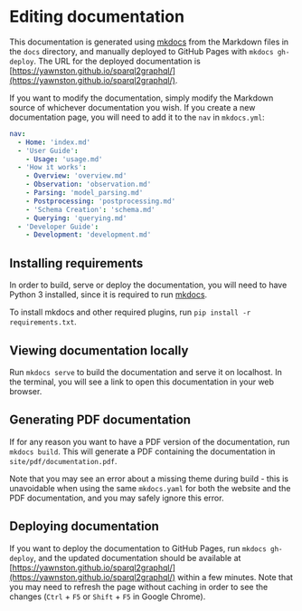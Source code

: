 # Editing documentation

This documentation is generated using [mkdocs](https://www.mkdocs.org/) from the Markdown files
in the `docs` directory, and manually deployed to GitHub Pages with `mkdocs gh-deploy`.
The URL for the deployed documentation is
[https://yawnston.github.io/sparql2graphql/](https://yawnston.github.io/sparql2graphql/).

If you want to modify the documentation, simply modify the Markdown source
of whichever documentation you wish. If you create a new documentation page,
you will need to add it to the `nav` in `mkdocs.yml`:

```yaml
nav:
  - Home: 'index.md'
  - 'User Guide':
    - Usage: 'usage.md'
  - 'How it works':
    - Overview: 'overview.md'
    - Observation: 'observation.md'
    - Parsing: 'model_parsing.md'
    - Postprocessing: 'postprocessing.md'
    - 'Schema Creation': 'schema.md'
    - Querying: 'querying.md'
  - 'Developer Guide':
    - Development: 'development.md'
```

## Installing requirements

In order to build, serve or deploy the documentation, you will
need to have Python 3 installed, since it is required to run [mkdocs](https://www.mkdocs.org/).

To install mkdocs and other required plugins, run `pip install -r requirements.txt`.

## Viewing documentation locally

Run `mkdocs serve` to build the documentation and serve it on localhost.
In the terminal, you will see a link to open this documentation
in your web browser.

## Generating PDF documentation

If for any reason you want to have a PDF version of the documentation,
run `mkdocs build`. This will generate a PDF containing the documentation
in `site/pdf/documentation.pdf`.

Note that you may see an error about a missing theme during build - this is unavoidable
when using the same `mkdocs.yaml` for both the website and the PDF documentation, and you
may safely ignore this error.

## Deploying documentation

If you want to deploy the documentation to GitHub Pages, run `mkdocs gh-deploy`,
and the updated documentation should be available at
[https://yawnston.github.io/sparql2graphql/](https://yawnston.github.io/sparql2graphql/)
within a few minutes. Note that you may need to refresh the page without caching in order
to see the changes (`Ctrl` + `F5` or `Shift` + `F5` in Google Chrome).
